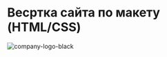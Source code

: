 # Весртка сайта по макету (HTML/CSS)  
  
![company-logo-black](https://github.com/NadezhdaMak/konstruct/assets/159655786/694d3888-1c4e-49f9-b5f2-c7700b89e689)
